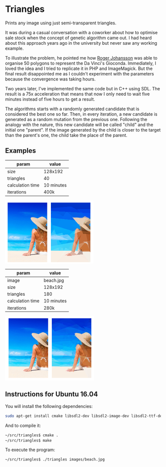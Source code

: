 # Triangles
Prints any image using just semi-transparent triangles.
 
It was during a casual conversation with a coworker about how to optimise sale stock when the concept of genetic algorithm came out. I had heard about this approach years ago in the university but never saw any working example.

To illustrate the problem, he pointed me how [Roger Johansson](https://rogerjohansson.blog/2008/12/07/genetic-programming-evolution-of-mona-lisa/)  was able to organise 50 polygons to represent the Da Vinci's Gioconda. Immediately, I loved the idea and I tried to replicate it in PHP and ImageMagick. But the final result disappointed me as I couldn't experiment with the parameters because the convergence was taking hours.

Two years later, I've implemented the same code but in C++ using SDL. The result is a 75x acceleration that means that now I only need to wait five minutes instead of five hours to get a result.

The algorithms starts with a randomly generated candidate that is considered the best one so far. Then, in every iteration, a new candidate is generated as a random mutation from the previous one. Following the analogy with the nature, this new candidate will be called "child" and the initial one "parent". If the image generated by the child is closer to the target than the parent's one, the child take the place of the parent.

## Examples

| param | value |
| --- | --- |
| size | 128x192 | 
| triangles | 40 |
| calculation time | 10 minutes |
| iterations | 400k |

![Example with 40 triangles](docs/beach40.png)

| param | value |
| --- | --- |
image| beach.jpg
size | 128x192 
triangles | 180
calculation time | 10 minutes
iterations | 280k

![Example with 180 triangles](docs/beach180.png)


## Instructions for Ubuntu 16.04

You will install the following dependencies:

 ```bash
sudo apt-get install cmake libsdl2-dev libsdl2-image-dev libsdl2-ttf-dev libsdl2-gfx-dev
```

And to compile it:

```bash
~/src/triangles$ cmake .
~/src/triangles$ make
```

To execute the program:
```bash
~/src/triangles$ ./triangles images/beach.jpg
```

